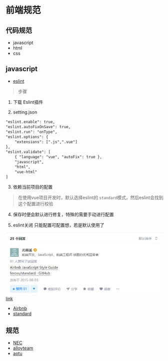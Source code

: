 # 前端规范

## 代码规范
+ javascript
+ html
+ css

## javascript

+ [eslint](https://cn.eslint.org/docs/rules/)

> 步骤

1. 下载 Eslint插件

2. setting.json

```
"eslint.enable": true,
"eslint.autoFixOnSave": true,
"eslint.run": "onType",
"eslint.options": {
    "extensions": [".js",".vue"]
},
"eslint.validate": [
    { "language": "vue", "autoFix": true },
    "javascript",
    "html",
    "vue-html"
]
```

3. 依赖当前项目的配置

> 在使用vue项目开发时，默认选择eslint的 `standard`模式，然后eslint会找到这个配置进行校验

4. 保存时便会默认进行修复，特殊的需要手动进行配置

5. eslint关闭
只能配置可配置想，若是默认使用了 

![尤雨溪](./../images/standard/yyx.jpg) 
[link](https://www.zhihu.com/question/19738255)
+ [Airbnb](http://airbnb.io/javascript/)
+ [standard](https://standardjs.com/readme-zhcn.html)


## 规范
+ [NEC](http://nec.netease.com/)
+ [alloyteam](http://alloyteam.github.io/CodeGuide/)
+ [aotu](https://guide.aotu.io/docs/)